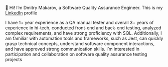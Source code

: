  👋 Hi! I’m Dmitry Makarov, a Software Quality Assurance Engineer. This is my [LinkedIn](https://www.linkedin.com/in/dimmakarof/) profile

I have 1+ year experience as a QA manual tester and overall 3+ years of experience in hi-tech, conducted front-end and back-end testing, analyzed complex requirements, and have strong proficiency with SQL. Additionally, I am familiar with automation tools and frameworks, such as Jest, can quickly grasp technical concepts, understand software component interactions, and have approved strong communication skills. I’m interested in participation and collaboration on software quality assurance testing projects
<!---
dmmgh/dmmgh is a ✨ special ✨ repository because its `README.md` (this file) appears on your GitHub profile.
You can click the Preview link to take a look at your changes.
--->
